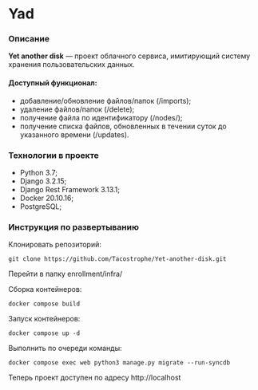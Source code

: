 # Yad


### Описание
**Yet another disk** — проект облачного сервиса, имитирующий систему хранения пользовательских данных.

#### Доступный функционал:
- добавление/обновление файлов/папок (/imports);
- удаление файлов/папок (/delete<id>);
- получение файла по идентификатору (/nodes/<id>);
- получение списка файлов, обновленных в течении суток до указанного времени (/updates).

### Технологии в проекте
- Python 3.7;
- Django 3.2.15;
- Django Rest Framework 3.13.1;
- Docker 20.10.16;
- PostgreSQL;

### Инструкция по развертыванию

Клонировать репозиторий:

```
git clone https://github.com/Tacostrophe/Yet-another-disk.git
```
Перейти в папку enrollment/infra/

Сборка контейнеров:
```
docker compose build
```
Запуск контейнеров:
```
docker compose up -d
```
Выполнить по очереди команды:
```
docker compose exec web python3 manage.py migrate --run-syncdb
```
Теперь проект доступен по адресу http://localhost